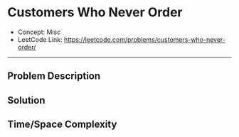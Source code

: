# Customers Who Never Order

- Concept: Misc
- LeetCode Link: https://leetcode.com/problems/customers-who-never-order/

---

## Problem Description

## Solution

## Time/Space Complexity

